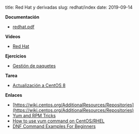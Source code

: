 title: Red Hat y derivadas
slug: redhat/index
date: 2019-09-14

**Documentación**

* [redhat.pdf]({static}/doc/redhat.pdf)

**Vídeos**

* [Red Hat](https://youtu.be/bYFXg-pzdmw)

**Ejercicios**

* [Gestión de paquetes](ejercicios.html)

**Tarea**

* [Actualización a CentOS 8](centos8.html)

**Enlaces**

* [https://wiki.centos.org/AdditionalResources/Repositories](https://wiki.centos.org/AdditionalResources/Repositories)
* [Yum and RPM Tricks](https://wiki.centos.org/TipsAndTricks/YumAndRPM)
* [How to use yum command on CentOS/RHEL](https://www.cyberciti.biz/faq/rhel-centos-fedora-linux-yum-command-howto/)
* [DNF Command Examples For Beginners](https://www.ostechnix.com/dnf-command-examples-beginners/)


